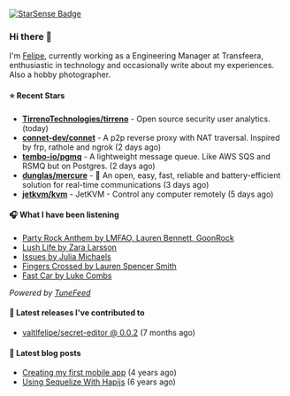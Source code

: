 <a href="https://starsense.app/developer-types" target="_blank"><img src="https://starsense.app/api/badge/?user=valtlfelipe" alt="StarSense Badge"></a>

### Hi there 👋

I'm [Felipe](https://felipevm.com), currently working as a Engineering Manager at Transfeera, enthusiastic in technology and occasionally write about my experiences. Also a hobby photographer.

#### ⭐ Recent Stars
- **[TirrenoTechnologies/tirreno](https://github.com/TirrenoTechnologies/tirreno)** - Open source security user analytics. (today)
- **[connet-dev/connet](https://github.com/connet-dev/connet)** - A p2p reverse proxy with NAT traversal. Inspired by frp, rathole and ngrok (2 days ago)
- **[tembo-io/pgmq](https://github.com/tembo-io/pgmq)** - A lightweight message queue. Like AWS SQS and RSMQ but on Postgres. (2 days ago)
- **[dunglas/mercure](https://github.com/dunglas/mercure)** - 🪽 An open, easy, fast, reliable and battery-efficient solution for real-time communications (3 days ago)
- **[jetkvm/kvm](https://github.com/jetkvm/kvm)** - JetKVM - Control any computer remotely (5 days ago)

#### 🎧 What I have been listening
- [Party Rock Anthem by LMFAO, Lauren Bennett, GoonRock](https://open.spotify.com/track/7mitXLIMCflkhZiD34uEQI)
- [Lush Life by Zara Larsson](https://open.spotify.com/track/1rIKgCH4H52lrvDcz50hS8)
- [Issues by Julia Michaels](https://open.spotify.com/track/7vu0JkJh0ldukEYbTVcqd0)
- [Fingers Crossed by Lauren Spencer Smith](https://open.spotify.com/track/4wH7ZoqgETaACS9BlUkvuY)
- [Fast Car by Luke Combs](https://open.spotify.com/track/1Lo0QY9cvc8sUB2vnIOxDT)

_Powered by [TuneFeed](https://tunefeed.app?ref=valtlfelipe-gh-profile)_ 

#### 🚀 Latest releases I've contributed to


- [valtlfelipe/secret-editor @ 0.0.2](https://github.com/valtlfelipe/secret-editor/releases/tag/0.0.2) (7 months ago)

#### 📄 Latest blog posts
- [Creating my first mobile app](https://felipevm.com/posts/creating-my-first-mobile-app/) (4 years ago)
- [Using Sequelize With Hapijs](https://felipevm.com/posts/using-sequelize-with-hapijs/) (6 years ago)
